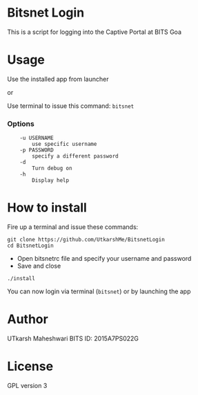 # Bitsnet Login

This is a script for logging into the Captive Portal at BITS Goa


# Usage

Use the installed app from launcher

or

Use terminal to issue this command: ```bitsnet```

### Options

```
    -u USERNAME 
        use specific username
    -p PASSWORD
        specify a different password
    -d
        Turn debug on
    -h
        Display help
```

# How to install

Fire up a terminal and issue these commands:
```
git clone https://github.com/UtkarshMe/BitsnetLogin
cd BitsnetLogin
```
- Open bitsnetrc file and specify your username and password
- Save and close
```
./install
```

You can now login via terminal (```bitsnet```) or by launching the app

# Author
UTkarsh Maheshwari
BITS ID: 2015A7PS022G

# License
GPL version 3
